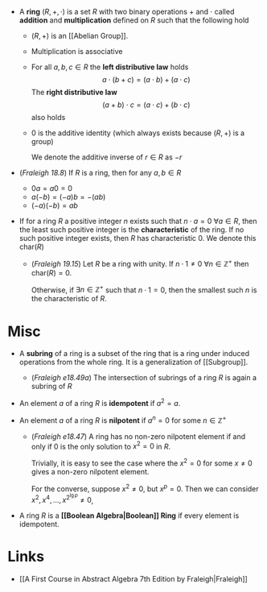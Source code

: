 * A **ring** $(R,+,\cdot)$ is a set $R$ with two binary operations $+$ and $\cdot$ called **addition** and **multiplication** defined on $R$ such that the following hold
	* $(R,+)$ is an [[Abelian Group]]. 
	* Multiplication is associative
	* For all $a,b,c\in R$ the **left distributive law**  holds
	  $$
	  a\cdot (b+c) = (a\cdot b) +(a\cdot c)
	  $$
	  The **right distributive law**
	  $$
	  (a+b)\cdot c = (a\cdot c) + (b\cdot c)
	  $$
	  also holds

	* $0$ is the additive identity (which always exists because $(R,+)$ is a group)
	  
	  We denote the additive inverse of $r\in R$ as $-r$

* (*Fraleigh 18.8*) If $R$ is a ring, then for any $a,b\in R$ 
	* $0a=a0=0$
	* $a(-b)=(-a)b=-(ab)$
	* $(-a)(-b)=ab$

* If for a ring $R$ a positive integer $n$ exists such that $n\cdot a=0$ $\forall a\in R$, then the least such positive integer is the **characteristic** of the ring. If no such positive integer exists, then $R$ has characteristic $0$. We denote this $\text{char}(R)$
	* (*Fraleigh 19.15*) Let $R$ be a ring with unity. If $n\cdot 1 \ne 0$ $\forall n\in \mathbb{Z}^+$ then $\text{char}(R) = 0$. 
	  
	  Otherwise, if $\exists n\in\mathbb{Z}^+$ such that $n\cdot 1 = 0$, then the smallest such $n$ is the characteristic of $R$. 


# Misc
* A **subring** of a ring is a subset of the ring that is a ring under induced operations from the whole ring. It is a generalization of [[Subgroup]]. 
	* (*Fraleigh e18.49a*) The intersection of subrings of a ring $R$ is again a subring of $R$

* An element $a$ of a ring $R$ is **idempotent** if $a^2=a$.
* An element $a$ of a ring $R$ is **nilpotent** if $a^n=0$ for some $n\in \mathbb{Z}^+$
	* (*Fraleigh e18.47*) A ring has no non-zero nilpotent element if and only if $0$ is the only solution to $x^2=0$ in $R$.
	  
	  Trivially, it is easy to see the case where the $x^2=0$ for some $x\ne 0$ gives a non-zero nilpotent element.
	  
	  For the converse, suppose $x^2\ne 0$, but $x^p=0$. Then we can consider $x^2,x^4,\dots, x^{2^{\lg p}}\ne 0$,    

* A ring $R$ is a **[[Boolean Algebra|Boolean]] Ring** if every element is idempotent.



# Links
* [[A First Course in Abstract Algebra 7th Edition by Fraleigh|Fraleigh]]